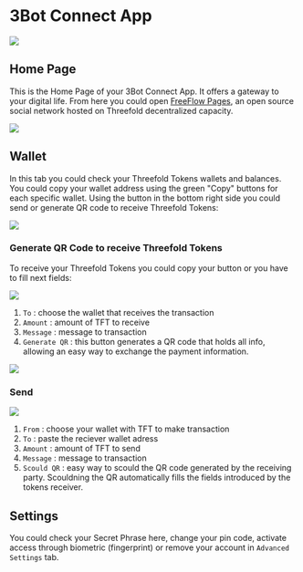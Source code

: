 <!--- original content: https://github.com/Threefoldfoundation/info_Threefold/tree/development/src/docs/token/apps_wallets --->
# 3Bot Connect App

![](./img/3Bot_intro.png)

## Home Page

This is the Home Page of your 3Bot Connect App. It offers a gateway to your digital life. From here you could open [FreeFlow Pages](https://freeflowpages.com/), an open source social network hosted on Threefold decentralized capacity. 

![](./img/3Bot_home_page.png )

## Wallet

In this tab you could check your Threefold Tokens wallets and balances. You could copy your wallet address using the green "Copy" buttons for each specific wallet. Using the button in the bottom right side you could send or generate QR code to receive Threefold Tokens:

![](./img/3Bot_wallet_1.png )


### Generate QR Code to receive Threefold Tokens

To receive your Threefold Tokens you could copy your button or you have to fill next fields:


![](./img/3Bot_wallet_2.png)

1) `To` : choose the wallet that receives the transaction
2) `Amount` : amount of TFT to receive
3) `Message` : message to transaction
4) `Generate QR` : this button generates a QR code that holds all info, allowing an easy way to exchange the payment information. 

![](./img/3Bot_wallet_3.png )

### Send


![](./img/3Bot_wallet_4.png )

1) `From` : choose your wallet with TFT to make transaction
2) `To` : paste the reciever wallet adress
3) `Amount` : amount of TFT to send
4) `Message` : message to transaction
5) `Scould QR` : easy way to scould the QR code generated by the receiving party. Scouldning the QR automatically fills the fields introduced by the tokens receiver. 

## Settings
You could check your Secret Phrase here, change your pin code, activate access through biometric (fingerprint) or remove your account in `Advanced Settings` tab.

